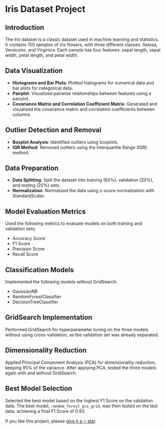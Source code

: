 # Iris Dataset Project

## Introduction
The Iris dataset is a classic dataset used in machine learning and statistics. It contains 150 samples of iris flowers, with three different classes: Setosa, Versicolor, and Virginica. Each sample has four features: sepal length, sepal width, petal length, and petal width.

## Data Visualization
- **Histograms and Bar Plots**: Plotted histograms for numerical data and bar plots for categorical data.
- **Pairplot**: Visualized pairwise relationships between features using a pairplot.
- **Covariance Matrix and Correlation Coefficient Matrix**: Generated and visualized the covariance matrix and correlation coefficients between columns.

## Outlier Detection and Removal
- **Boxplot Analysis**: Identified outliers using boxplots.
- **IQR Method**: Removed outliers using the Interquartile Range (IQR) method.

## Data Preparation
- **Data Splitting**: Split the dataset into training (60%), validation (20%), and testing (20%) sets.
- **Normalization**: Normalized the data using z-score normalization with StandardScaler.

## Model Evaluation Metrics
Used the following metrics to evaluate models on both training and validation sets:
- Accuracy Score
- F1 Score
- Precision Score
- Recall Score

## Classification Models
Implemented the following models without GridSearch:
- GaussianNB
- RandomForestClassifier
- DecisionTreeClassifier

## GridSearch Implementation
Performed GridSearch for hyperparameter tuning on the three models without using cross-validation, as the validation set was already separated.

## Dimensionality Reduction
Applied Principal Component Analysis (PCA) for dimensionality reduction, keeping 95% of the variance. After applying PCA, tested the three models again with and without GridSearch.

## Best Model Selection
Selected the best model based on the highest F1 Score on the validation data. The best model, `random_forest_pca_grid`, was then tested on the test data, achieving a final F1 Score of 0.93.

If you like this project, please [give it a ⭐ star](https://github.com/ahmadrezasedghi/iris_classification).

